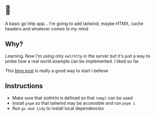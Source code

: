 # 👀

A basic go http app... I'm going to add tailwind, maybe HTMX, cache headers
and whatever comes to my mind

## Why?

Learning. Now I'm using only `net/http` in the server but it's just a way to
probe how a real world example can be implemented. I liked so far.

This [blog post](https://grafana.com/blog/2024/02/09/how-i-write-http-services-in-go-after-13-years/c) is really a good way to start i believe

## Instructions

- Make sure that `$GOPATH` is defined so that `templ` can be used
- Install `pnpm` so that tailwind may be accessible and run `pnpm i`
- Run `go mod tidy` to install local dependencies
